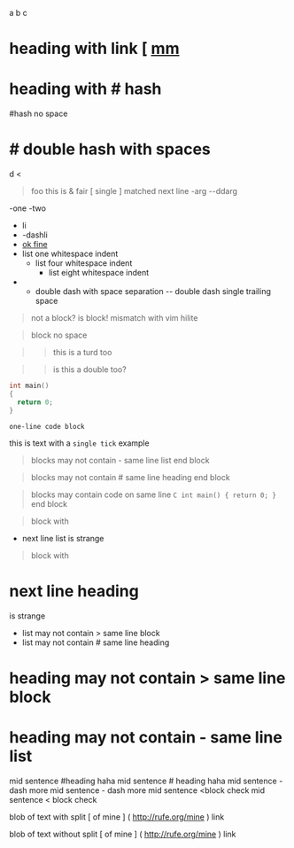 a
b
c

# heading with link [ [mm](http://rufe.org/)
# heading with # hash
#hash no space
# # double hash with spaces

d
<
> foo
this is & fair
[ single
] matched next line
-arg
--ddarg

-one
-two

- li
- -dashli
- [ok fine][]
 - list one whitespace indent
    - list four whitespace indent
        - list eight whitespace indent
- - double dash with space separation
-- double dash single trailing space

 > not a block? is block! mismatch with vim hilite

>block no space


> > this is a turd too

>> is this a double too?

```C
int main()
{
  return 0;
}
```

``` one-line code block ```

this is text with a `single tick` example

> blocks may not contain - same line list
end block

> blocks may not contain # same line heading
end block

> blocks may contain code on same line ```C int main() { return 0; } ``` 
end block

> block with
- next line list
is strange

> block with
# next line heading
is strange

- list may not contain > same line block
- list may not contain # same line heading

# heading may not contain > same line block
# heading may not contain - same line list 

mid sentence #heading haha
mid sentence # heading haha
mid sentence -dash more
mid sentence - dash more
mid sentence <block check
mid sentence < block check

blob of text with split [ of mine ]
( http://rufe.org/mine ) link

blob of text without split [ of mine ] ( http://rufe.org/mine ) link

[ok fine]: http://rufe.org

